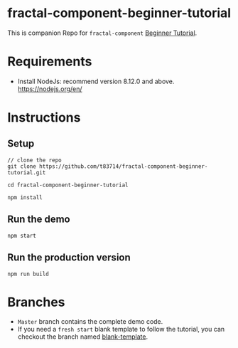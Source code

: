 # fractal-component-beginner-tutorial
This is companion Repo for `fractal-component` [Beginner Tutorial](https://github.com/t83714/fractal-component/blob/master/docs/Introduction/BeginnerTutorial.md).

# Requirements
- Install NodeJs: recommend version 8.12.0 and above. https://nodejs.org/en/

# Instructions

## Setup

```
// clone the repo
git clone https://github.com/t83714/fractal-component-beginner-tutorial.git

cd fractal-component-beginner-tutorial

npm install
```

## Run the demo

```
npm start
```

## Run the production version

```
npm run build
```

# Branches

- `Master` branch contains the complete demo code. 
- If you need a `fresh start` blank template to follow the tutorial, you can checkout the branch named [blank-template](https://github.com/t83714/fractal-component-beginner-tutorial/tree/blank-template).


